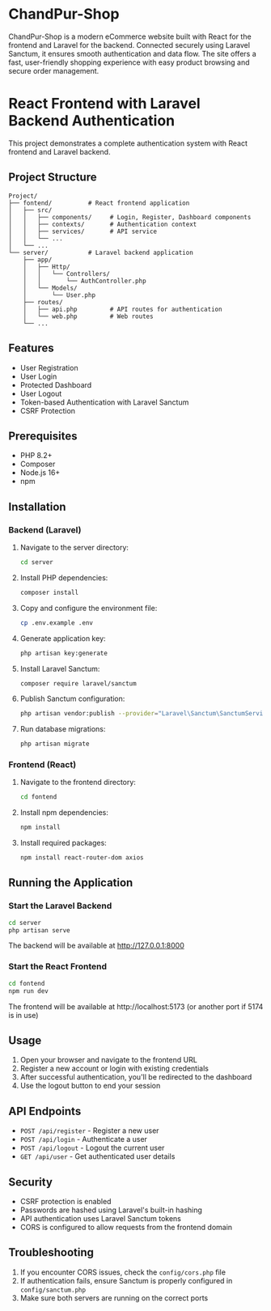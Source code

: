 # ChandPur-Shop
ChandPur-Shop is a modern eCommerce website built with React for the frontend and Laravel for the backend. Connected securely using Laravel Sanctum, it ensures smooth authentication and data flow. The site offers a fast, user-friendly shopping experience with easy product browsing and secure order management.


# React Frontend with Laravel Backend Authentication

This project demonstrates a complete authentication system with React frontend and Laravel backend.

## Project Structure
```
Project/
├── fontend/          # React frontend application
│   ├── src/
│   │   ├── components/     # Login, Register, Dashboard components
│   │   ├── contexts/       # Authentication context
│   │   ├── services/       # API service
│   │   └── ...
│   └── ...
└── server/           # Laravel backend application
    ├── app/
    │   ├── Http/
    │   │   └── Controllers/
    │   │       └── AuthController.php
    │   └── Models/
    │       └── User.php
    ├── routes/
    │   ├── api.php         # API routes for authentication
    │   └── web.php         # Web routes
    └── ...
```

## Features
- User Registration
- User Login
- Protected Dashboard
- User Logout
- Token-based Authentication with Laravel Sanctum
- CSRF Protection

## Prerequisites
- PHP 8.2+
- Composer
- Node.js 16+
- npm

## Installation

### Backend (Laravel)
1. Navigate to the server directory:
   ```bash
   cd server
   ```

2. Install PHP dependencies:
   ```bash
   composer install
   ```

3. Copy and configure the environment file:
   ```bash
   cp .env.example .env
   ```

4. Generate application key:
   ```bash
   php artisan key:generate
   ```

5. Install Laravel Sanctum:
   ```bash
   composer require laravel/sanctum
   ```

6. Publish Sanctum configuration:
   ```bash
   php artisan vendor:publish --provider="Laravel\Sanctum\SanctumServiceProvider"
   ```

7. Run database migrations:
   ```bash
   php artisan migrate
   ```

### Frontend (React)
1. Navigate to the frontend directory:
   ```bash
   cd fontend
   ```

2. Install npm dependencies:
   ```bash
   npm install
   ```

3. Install required packages:
   ```bash
   npm install react-router-dom axios
   ```

## Running the Application

### Start the Laravel Backend
```bash
cd server
php artisan serve
```
The backend will be available at http://127.0.0.1:8000

### Start the React Frontend
```bash
cd fontend
npm run dev
```
The frontend will be available at http://localhost:5173 (or another port if 5174 is in use)

## Usage
1. Open your browser and navigate to the frontend URL
2. Register a new account or login with existing credentials
3. After successful authentication, you'll be redirected to the dashboard
4. Use the logout button to end your session

## API Endpoints
- `POST /api/register` - Register a new user
- `POST /api/login` - Authenticate a user
- `POST /api/logout` - Logout the current user
- `GET /api/user` - Get authenticated user details

## Security
- CSRF protection is enabled
- Passwords are hashed using Laravel's built-in hashing
- API authentication uses Laravel Sanctum tokens
- CORS is configured to allow requests from the frontend domain

## Troubleshooting
1. If you encounter CORS issues, check the `config/cors.php` file
2. If authentication fails, ensure Sanctum is properly configured in `config/sanctum.php`
3. Make sure both servers are running on the correct ports